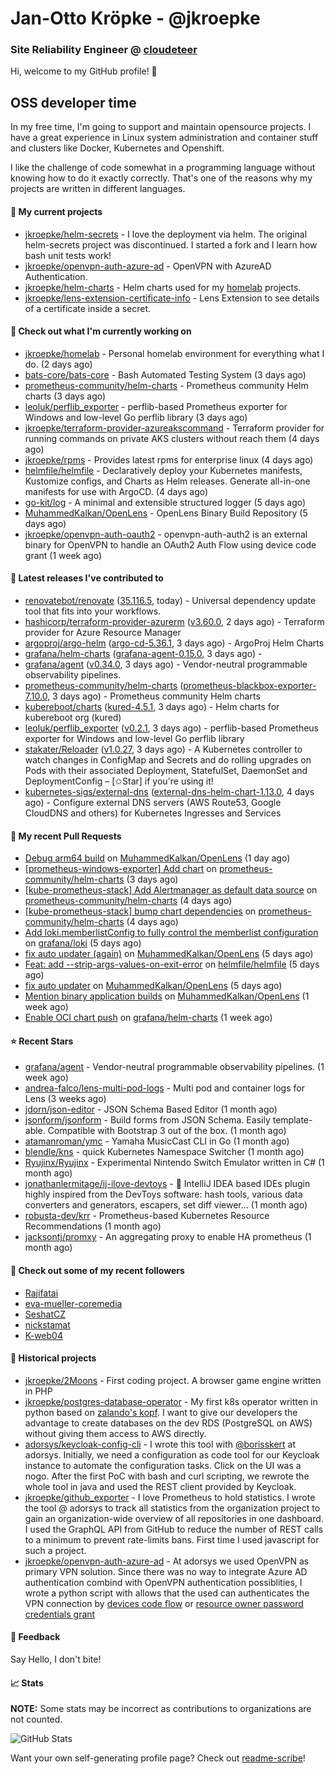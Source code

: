 # Jan-Otto Kröpke - @jkroepke
### Site Reliability Engineer @ [cloudeteer](https://cloudeteer.de/)

Hi, welcome to my GitHub profile! 👋

## OSS developer time
In my free time, I'm going to support and maintain opensource projects. I have a great experience in Linux system administration and container stuff and clusters like Docker, Kubernetes and Openshift.

I like the challenge of code somewhat in a programming language without knowing how to do it exactly correctly. That's one of the reasons why my projects are written in different languages.

#### 🌱 My current projects
- [jkroepke/helm-secrets](https://github.com/jkroepke/helm-secrets) - I love the deployment via helm. The original helm-secrets project was discontinued. I started a fork and I learn how bash unit tests work!
- [jkroepke/openvpn-auth-azure-ad](https://github.com/jkroepke/openvpn-auth-azure-ad) - OpenVPN with AzureAD Authentication.
- [jkroepke/helm-charts](https://github.com/jkroepke/helm-charts) - Helm charts used for my [homelab](https://github.com/jkroepke/homelab) projects.
- [jkroepke/lens-extension-certificate-info](https://github.com/jkroepke/lens-extension-certificate-info) - Lens Extension to see details of a certificate inside a secret.

#### 👷 Check out what I'm currently working on

- [jkroepke/homelab](https://github.com/jkroepke/homelab) - Personal homelab environment for everything what I do. (2 days ago)
- [bats-core/bats-core](https://github.com/bats-core/bats-core) - Bash Automated Testing System (3 days ago)
- [prometheus-community/helm-charts](https://github.com/prometheus-community/helm-charts) - Prometheus community Helm charts (3 days ago)
- [leoluk/perflib_exporter](https://github.com/leoluk/perflib_exporter) - perflib-based Prometheus exporter for Windows and low-level Go perflib library (3 days ago)
- [jkroepke/terraform-provider-azureakscommand](https://github.com/jkroepke/terraform-provider-azureakscommand) - Terraform provider for running commands on private AKS clusters without reach them (4 days ago)
- [jkroepke/rpms](https://github.com/jkroepke/rpms) - Provides latest rpms for enterprise linux (4 days ago)
- [helmfile/helmfile](https://github.com/helmfile/helmfile) - Declaratively deploy your Kubernetes manifests, Kustomize configs, and Charts as Helm releases. Generate all-in-one manifests for use with ArgoCD. (4 days ago)
- [go-kit/log](https://github.com/go-kit/log) - A minimal and extensible structured logger (5 days ago)
- [MuhammedKalkan/OpenLens](https://github.com/MuhammedKalkan/OpenLens) - OpenLens Binary Build Repository (5 days ago)
- [jkroepke/openvpn-auth-oauth2](https://github.com/jkroepke/openvpn-auth-oauth2) - openvpn-auth-auth2 is an external binary for OpenVPN to handle an OAuth2 Auth Flow using device code grant (1 week ago)

#### 🔭 Latest releases I've contributed to

- [renovatebot/renovate](https://github.com/renovatebot/renovate) ([35.116.5](https://github.com/renovatebot/renovate/releases/tag/35.116.5), today) - Universal dependency update tool that fits into your workflows.
- [hashicorp/terraform-provider-azurerm](https://github.com/hashicorp/terraform-provider-azurerm) ([v3.60.0](https://github.com/hashicorp/terraform-provider-azurerm/releases/tag/v3.60.0), 2 days ago) - Terraform provider for Azure Resource Manager
- [argoproj/argo-helm](https://github.com/argoproj/argo-helm) ([argo-cd-5.36.1](https://github.com/argoproj/argo-helm/releases/tag/argo-cd-5.36.1), 3 days ago) - ArgoProj Helm Charts
- [grafana/helm-charts](https://github.com/grafana/helm-charts) ([grafana-agent-0.15.0](https://github.com/grafana/helm-charts/releases/tag/grafana-agent-0.15.0), 3 days ago) - 
- [grafana/agent](https://github.com/grafana/agent) ([v0.34.0](https://github.com/grafana/agent/releases/tag/v0.34.0), 3 days ago) - Vendor-neutral programmable observability pipelines.
- [prometheus-community/helm-charts](https://github.com/prometheus-community/helm-charts) ([prometheus-blackbox-exporter-7.10.0](https://github.com/prometheus-community/helm-charts/releases/tag/prometheus-blackbox-exporter-7.10.0), 3 days ago) - Prometheus community Helm charts
- [kubereboot/charts](https://github.com/kubereboot/charts) ([kured-4.5.1](https://github.com/kubereboot/charts/releases/tag/kured-4.5.1), 3 days ago) - Helm charts for kubereboot org (kured)
- [leoluk/perflib_exporter](https://github.com/leoluk/perflib_exporter) ([v0.2.1](https://github.com/leoluk/perflib_exporter/releases/tag/v0.2.1), 3 days ago) - perflib-based Prometheus exporter for Windows and low-level Go perflib library
- [stakater/Reloader](https://github.com/stakater/Reloader) ([v1.0.27](https://github.com/stakater/Reloader/releases/tag/v1.0.27), 3 days ago) - A Kubernetes controller to watch changes in ConfigMap and Secrets and do rolling upgrades on Pods with their associated Deployment, StatefulSet, DaemonSet and DeploymentConfig – [✩Star] if you&#39;re using it!
- [kubernetes-sigs/external-dns](https://github.com/kubernetes-sigs/external-dns) ([external-dns-helm-chart-1.13.0](https://github.com/kubernetes-sigs/external-dns/releases/tag/external-dns-helm-chart-1.13.0), 4 days ago) - Configure external DNS servers (AWS Route53, Google CloudDNS and others) for Kubernetes Ingresses and Services

#### 🔨 My recent Pull Requests

- [Debug arm64 build](https://github.com/MuhammedKalkan/OpenLens/pull/160) on [MuhammedKalkan/OpenLens](https://github.com/MuhammedKalkan/OpenLens) (1 day ago)
- [[prometheus-windows-exporter] Add chart](https://github.com/prometheus-community/helm-charts/pull/3476) on [prometheus-community/helm-charts](https://github.com/prometheus-community/helm-charts) (3 days ago)
- [[kube-prometheus-stack] Add Alertmanager as default data source](https://github.com/prometheus-community/helm-charts/pull/3474) on [prometheus-community/helm-charts](https://github.com/prometheus-community/helm-charts) (4 days ago)
- [[kube-prometheus-stack] bump chart dependencies](https://github.com/prometheus-community/helm-charts/pull/3473) on [prometheus-community/helm-charts](https://github.com/prometheus-community/helm-charts) (4 days ago)
- [Add loki.memberlistConfig to fully control the memberlist configuration](https://github.com/grafana/loki/pull/9646) on [grafana/loki](https://github.com/grafana/loki) (5 days ago)
- [fix auto updater (again)](https://github.com/MuhammedKalkan/OpenLens/pull/157) on [MuhammedKalkan/OpenLens](https://github.com/MuhammedKalkan/OpenLens) (5 days ago)
- [Feat: add --strip-args-values-on-exit-error](https://github.com/helmfile/helmfile/pull/887) on [helmfile/helmfile](https://github.com/helmfile/helmfile) (5 days ago)
- [fix auto updater](https://github.com/MuhammedKalkan/OpenLens/pull/156) on [MuhammedKalkan/OpenLens](https://github.com/MuhammedKalkan/OpenLens) (5 days ago)
- [Mention binary application builds](https://github.com/MuhammedKalkan/OpenLens/pull/153) on [MuhammedKalkan/OpenLens](https://github.com/MuhammedKalkan/OpenLens) (1 week ago)
- [Enable OCI chart push](https://github.com/grafana/helm-charts/pull/2443) on [grafana/helm-charts](https://github.com/grafana/helm-charts) (1 week ago)

#### ⭐ Recent Stars

- [grafana/agent](https://github.com/grafana/agent) - Vendor-neutral programmable observability pipelines. (1 week ago)
- [andrea-falco/lens-multi-pod-logs](https://github.com/andrea-falco/lens-multi-pod-logs) - Multi pod and container logs for Lens (3 weeks ago)
- [jdorn/json-editor](https://github.com/jdorn/json-editor) - JSON Schema Based Editor (1 month ago)
- [jsonform/jsonform](https://github.com/jsonform/jsonform) - Build forms from JSON Schema. Easily template-able. Compatible with Bootstrap 3 out of the box. (1 month ago)
- [atamanroman/ymc](https://github.com/atamanroman/ymc) - Yamaha MusicCast CLI in Go (1 month ago)
- [blendle/kns](https://github.com/blendle/kns) - quick Kubernetes Namespace Switcher (1 month ago)
- [Ryujinx/Ryujinx](https://github.com/Ryujinx/Ryujinx) - Experimental Nintendo Switch Emulator written in C# (1 month ago)
- [jonathanlermitage/ij-ilove-devtoys](https://github.com/jonathanlermitage/ij-ilove-devtoys) - 🧩 IntelliJ IDEA based IDEs plugin highly inspired from the DevToys software: hash tools, various data converters and generators, escapers, set diff viewer... (1 month ago)
- [robusta-dev/krr](https://github.com/robusta-dev/krr) - Prometheus-based Kubernetes Resource Recommendations (1 month ago)
- [jacksontj/promxy](https://github.com/jacksontj/promxy) - An aggregating proxy to enable HA prometheus (1 month ago)

#### 👯 Check out some of my recent followers

- [Rajifatai](https://github.com/Rajifatai)
- [eva-mueller-coremedia](https://github.com/eva-mueller-coremedia)
- [SeshatCZ](https://github.com/SeshatCZ)
- [nickstamat](https://github.com/nickstamat)
- [K-web04](https://github.com/K-web04)

#### 📜 Historical projects
- [jkroepke/2Moons](https://github.com/jkroepke/2Moons) - First coding project. A browser game engine written in PHP
- [jkroepke/postgres-database-operator](https://github.com/jkroepke/postgres-database-operator) - My first k8s operator written in python based on [zalando's kopf](https://github.com/zalando-incubator/kopf). I want to give our developers the advantage to create databases on the dev RDS (PostgreSQL on AWS) without giving them access to AWS directly.
- [adorsys/keycloak-config-cli](https://github.com/adorsys/keycloak-config-cli) - I wrote this tool with [@borisskert](https://github.com/borisskert) at adorsys. Initially, we need a configuration as code tool for our Keycloak instance to automate the configuration tasks. Click on the UI was a nogo. After the first PoC with bash and curl scripting, we rewrote the whole tool in java and used the REST client provided by Keycloak.
- [jkroepke/github_exporter](https://github.com/jkroepke/github_exporter) - I love Prometheus to hold statistics. I wrote the tool @ adorsys to track all statistics from the organization project to gain an organization-wide overview of all repositories in one dashboard. I used the GraphQL API from GitHub to reduce the number of REST calls to a minimum to prevent rate-limits bans. First time I used javascript for such a project.
- [jkroepke/openvpn-auth-azure-ad](https://github.com/jkroepke/openvpn-auth-azure-ad) - At adorsys we used OpenVPN as primary VPN solution. Since there was no way to integrate Azure AD authentication combind with OpenVPN authentication possiblities, I wrote a python script with allows that the used can authenticates the VPN connection by [devices code flow](https://docs.microsoft.com/en-us/azure/active-directory/develop/v2-oauth2-device-code) or [resource owner password credentials grant](https://docs.microsoft.com/en-us/azure/active-directory/develop/v2-oauth-ropc)

#### 💬 Feedback

Say Hello, I don't bite!

#### 📈 Stats

**NOTE:** Some stats may be incorrect as contributions to organizations
are not counted.

![GitHub Stats](https://github-readme-stats.vercel.app/api?username=jkroepke&count_private=false&theme=tokyonight&show_icons=true)

Want your own self-generating profile page? Check out [readme-scribe](https://github.com/muesli/readme-scribe)!
